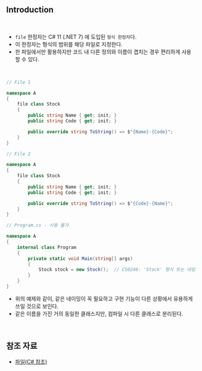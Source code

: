 ## Introduction

<br>

- `file` 한정자는 C# 11 (.NET 7) 에 도입된 `형식 한정자`다.
- 이 한정자는 형식의 범위를 해당 파일로 지정한다.
- 한 파일에서만 활용하지만 코드 내 다른 정의와 이름이 겹치는 경우 편리하게 사용할 수 있다.

<br>

```cs
// File 1

namespace A
{
    file class Stock
    {
        public string Name { get; init; }
        public string Code { get; init; }

        public override string ToString() => $"{Name}-{Code}";
    }
}
```
```cs
// File 2

namespace A
{
    file class Stock
    {
        public string Name { get; init; }
        public string Code { get; init; }

        public override string ToString() => $"{Code}-{Name}";
    }
}
```
```cs
// Program.cs - 사용 불가

namespace A
{
    internal class Program
    {
        private static void Main(string[] args)
        {
            Stock stock = new Stock();  // CS0246: 'Stock' 형식 또는 네임스페이스 이름을 찾을 수 없습니다. using 지시문 또는 어셈블리 참조가 있는지 확인하세요.
        }
    }
}
```

- 위의 예제와 같이, 같은 네이밍이 꼭 필요하고 구현 기능이 다른 상황에서 유용하게 쓰일 것으로 보인다.
- 같은 이름을 가진 거의 동일한 클래스지만, 컴파일 시 다른 클래스로 분리된다.

<br>

## 참조 자료

- [파일(C# 참조)](https://learn.microsoft.com/ko-kr/dotnet/csharp/language-reference/keywords/file)